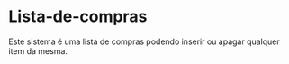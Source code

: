 # Lista-de-compras
Este sistema é uma lista de compras podendo inserir ou apagar qualquer item da mesma.
